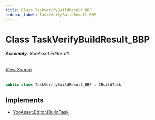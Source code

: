 ```yaml
---
title: Class TaskVerifyBuildResult_BBP
sidebar_label: TaskVerifyBuildResult_BBP
---
```

# Class TaskVerifyBuildResult_BBP


###### **Assembly**: YooAsset.Editor.dll
###### [View Source](https://github.com/tuyoogame/YooAsset-Samples.git/blob/main/Assets/YooAsset/Editor/AssetBundleBuilder/BuildPipeline/BuiltinBuildPipeline/BuildTasks/TaskVerifyBuildResult_BBP.cs#L11)
```csharp title="Declaration"
public class TaskVerifyBuildResult_BBP : IBuildTask
```

## Implements

* [YooAsset.Editor.IBuildTask](../YooAsset.Editor/IBuildTask.md)
